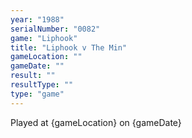 ```yaml
---
year: "1988"
serialNumber: "0082" 
game: "Liphook"
title: "Liphook v The Min"
gameLocation: ""
gameDate: ""
result: ""
resultType: ""
type: "game"
---
```


Played at {gameLocation} on {gameDate} 